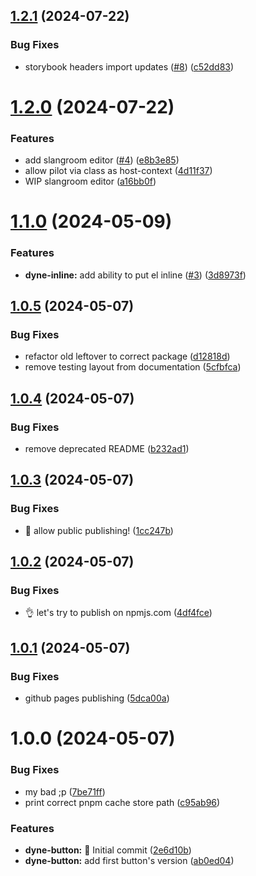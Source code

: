 ## [1.2.1](https://github.com/dyne/components/compare/v1.2.0...v1.2.1) (2024-07-22)


### Bug Fixes

* storybook headers import updates ([#8](https://github.com/dyne/components/issues/8)) ([c52dd83](https://github.com/dyne/components/commit/c52dd8349e0093f2f8a318b1cd5ddfb7f54935fe))

# [1.2.0](https://github.com/dyne/components/compare/v1.1.0...v1.2.0) (2024-07-22)


### Features

* add slangroom editor ([#4](https://github.com/dyne/components/issues/4)) ([e8b3e85](https://github.com/dyne/components/commit/e8b3e85e65c9f84cf4bd9735abf1df7988b9c5dc))
* allow pilot via class as host-context ([4d11f37](https://github.com/dyne/components/commit/4d11f3797395719af5eea320acc5378b28e48564))
* WIP slangroom editor ([a16bb0f](https://github.com/dyne/components/commit/a16bb0f27993cc47118a80b79c6534125d3a471f))

# [1.1.0](https://github.com/dyne/components/compare/v1.0.5...v1.1.0) (2024-05-09)


### Features

* **dyne-inline:** add ability to put el inline ([#3](https://github.com/dyne/components/issues/3)) ([3d8973f](https://github.com/dyne/components/commit/3d8973f1ccd3e485e50dac81fee2790884ff92dc))

## [1.0.5](https://github.com/dyne/components/compare/v1.0.4...v1.0.5) (2024-05-07)


### Bug Fixes

* refactor old leftover to correct package ([d12818d](https://github.com/dyne/components/commit/d12818d24a1e54b6292a7cb4211a436594c4ccad))
* remove testing layout from documentation ([5cfbfca](https://github.com/dyne/components/commit/5cfbfca3f6159cec2bc720146ba53c7fb227f724))

## [1.0.4](https://github.com/dyne/components/compare/v1.0.3...v1.0.4) (2024-05-07)


### Bug Fixes

* remove deprecated README ([b232ad1](https://github.com/dyne/components/commit/b232ad15fb5dc81a7fa5527a45b73f0a0c83cc4f))

## [1.0.3](https://github.com/dyne/components/compare/v1.0.2...v1.0.3) (2024-05-07)


### Bug Fixes

* 🤦 allow public publishing! ([1cc247b](https://github.com/dyne/components/commit/1cc247bdb9256e35d5b77b06cc0cd24c72819358))

## [1.0.2](https://github.com/dyne/components/compare/v1.0.1...v1.0.2) (2024-05-07)


### Bug Fixes

* 👌 let's try to publish on npmjs.com ([4df4fce](https://github.com/dyne/components/commit/4df4fce60e47a9c450a8cbeeeaf3f2bff76c1c81))

## [1.0.1](https://github.com/dyne/components/compare/v1.0.0...v1.0.1) (2024-05-07)


### Bug Fixes

* github pages publishing ([5dca00a](https://github.com/dyne/components/commit/5dca00a3b75cd4ff4f47644f6fd3ee4176de2ade))

# 1.0.0 (2024-05-07)


### Bug Fixes

* my bad ;p ([7be71ff](https://github.com/dyne/components/commit/7be71ffe7be95b470431557492dfc399b775d9b0))
* print correct pnpm cache store path ([c95ab96](https://github.com/dyne/components/commit/c95ab96752dd8b266cdecc5db3f64c230efa2ef6))


### Features

* **dyne-button:** 🎉 Initial commit ([2e6d10b](https://github.com/dyne/components/commit/2e6d10bd16343149d2b8ef3e20a49901a6c0a342))
* **dyne-button:** add first button's version ([ab0ed04](https://github.com/dyne/components/commit/ab0ed0445aae4b1a4ab2fe051fa0e09571ada8bb))
